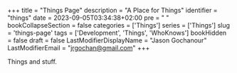 +++
title = "Things Page"
description = "A Place for Things"
identifier = "things"
date = 2023-09-05T03:34:38+02:00
pre = "<i class='fas fa-fw fa-bookmark'></i> "
bookCollapseSection = false
categories = ['Things']
series = ['Things']
slug = 'things-page'
tags = ['Development', 'Things', 'WhoKnows']
bookHidden = false
draft = false
LastModifierDisplayName = "Jason Gochanour"
LastModifierEmail = "jrgochan@gmail.com"
+++

Things and stuff.